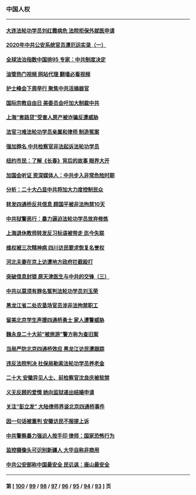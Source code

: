 ### 中国人权
---
#### [大连法轮功学员刘红霞病危 法院拒保外就医申请](../../pages/ncid278/n13856678.md?11031245) 
#### [2020年中共公安系统官员遭厄运实录（一）](../../pages/ncid278/n13854727.md?11031245) 
#### [全球法治指数中国排95 专家：中共制度决定](../../pages/ncid278/n13855901.md?11031245) 
#### [油管热门视频 网站代理 翻墙必看视频](http://132.145.103.77:81/youtube.html?11031245)
#### [护士峰会下周举行 聚焦中共活摘器官](../../pages/ncid278/n13855418.md?11031245) 
#### [国际宗教自由日 美委员会吁加大制裁中共](../../pages/ncid278/n13855021.md?11031245) 
#### [上海“套路贷”受害人房产被诈骗反遭威胁](../../pages/ncid278/n13853106.md?11031245) 
#### [法官刁难法轮功学员亲属和律师 制造冤案](../../pages/ncid278/n13853873.md?11031245) 
#### [强加罪名 中共检察官非法起诉法轮功学员](../../pages/ncid278/n13852456.md?11031245) 
#### [纽约市民：了解《长春》背后的故事 眼界大开](../../pages/ncid278/n13853501.md?11031245) 
#### [加国会听证 资深媒体人：中共步入非常危险时期](../../pages/ncid278/n13853553.md?11031245) 
#### [分析：二十大凸显中共将加大力度控制民众](../../pages/ncid278/n13853443.md?11031245) 
#### [转发四通桥反共信息 顾国平被非法拘禁10天](../../pages/ncid278/n13852888.md?11031245) 
#### [中共狱警恶行：暴力逼迫法轮功学员放弃修炼](../../pages/ncid278/n13851207.md?11031245) 
#### [上海退休教师转发反习标语被带走 迄今失联](../../pages/ncid278/n13852403.md?11031245) 
#### [维权被三次精神病 四川访民要求恢复名誉权](../../pages/ncid278/n13851812.md?11031245) 
#### [河北夫妻在京上访遭地方政府拦截殴打](../../pages/ncid278/n13851214.md?11031245) 
#### [突破信息封锁 原天津医生与中共的交锋（三）](../../pages/ncid278/n13849718.md?11031245) 
#### [中共以莫须有罪名冤判法轮功学员刘玉荣](../../pages/ncid278/n13850139.md?11031245) 
#### [黑龙江省二处农垦场官员涉非法拘禁职工](../../pages/ncid278/n13851061.md?11031245) 
#### [留美北京学生声援四通桥勇士 家人遭警威胁](../../pages/ncid278/n13850956.md?11031245) 
#### [魏永良二十大前“被旅游”警方称为查旧案](../../pages/ncid278/n13850621.md?11031245) 
#### [当局严防北京四通桥效应 黑龙江访民遭跟踪](../../pages/ncid278/n13850235.md?11031245) 
#### [违反法院判决 社保局勒索法轮功学员养老金](../../pages/ncid278/n13847343.md?11031245) 
#### [二十大 安徽异见人士、前检察官沈良庆被软禁](../../pages/ncid278/n13850071.md?11031245) 
#### [义无反顾的爱情 她向监狱递出结婚申请](../../pages/ncid278/n13849716.md?11031245) 
#### [关注“彭立发” 大陆律师界谈北京四通桥事件](../../pages/ncid278/n13849566.md?11031245) 
#### [因一句话被重判 安徽访民不服提上诉](../../pages/ncid278/n13849544.md?11031245) 
#### [中共警察暴力强迫人按手印 律师：国家恐怖行为](../../pages/ncid278/n13848797.md?11031245) 
#### [监控摄像头可识别新疆人 大华自称非商用](../../pages/ncid278/n13848882.md?11031245) 
#### [中共公安部称中国最安全 民讥讽：唐山最安全](../../pages/ncid278/n13848759.md?11031245) 

---
#### 第 [ [100](./100.md?11031245) / [99](./99.md?11031245) / [98](./98.md?11031245) / [97](./97.md?11031245) / [96](./96.md?11031245) / [95](./95.md?11031245) / [94](./94.md?11031245) / [93](./93.md?11031245) ] 页
